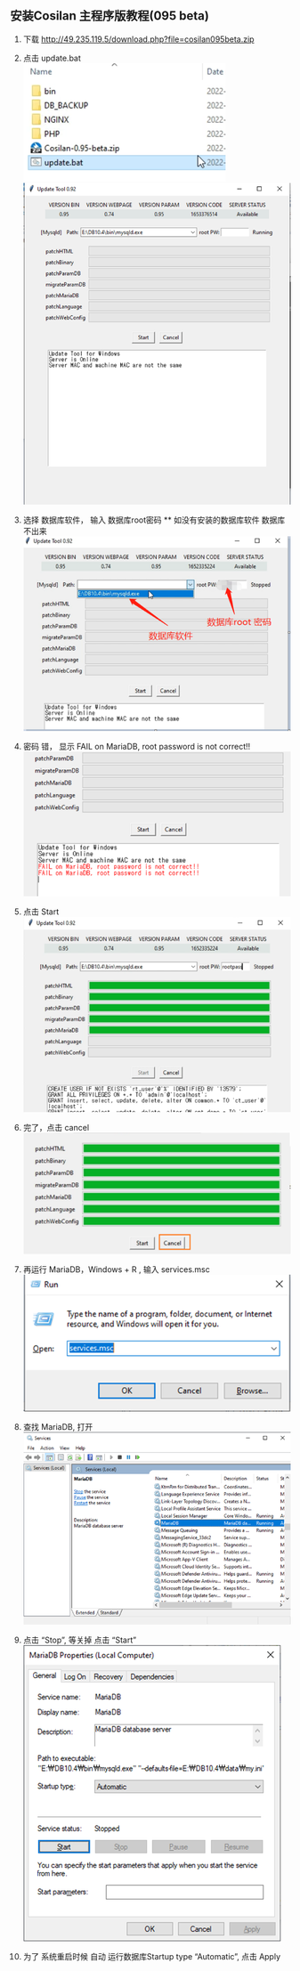 ## 安装Cosilan 主程序版教程(095 beta)

1. 下载 http://49.235.119.5/download.php?file=cosilan095beta.zip
2. 点击 update.bat  
![](images/I16568479940.png)   
![](images/I16568479941.png)

3. 选择 数据库软件， 输入 数据库root密码
** 如没有安装的数据库软件 数据库不出来  
![](images/I16568479942.png)

4. 密码 错， 显示 FAIL on MariaDB, root password is not correct!!  
![](images/I16568479943.png)

5. 点击 Start  
![](images/I16568479944.png)

6. 完了，点击 cancel  
![](images/I16568479945.png)

7. 再运行 MariaDB，Windows + R , 输入 services.msc  
![](images/I16568479946.png)

8. 查找 MariaDB, 打开  
![](images/I16568479947.png)

9. 点击 “Stop”, 等关掉 点击 “Start”  
![](images/I16568479948.png)

10. 为了 系统重启时候 自动 运行数据库Startup type “Automatic”, 点击 Apply